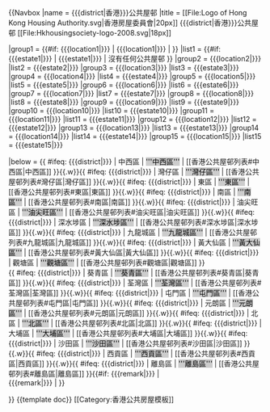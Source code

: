 {{Navbox
|name = {{{district|香港}}}公共屋邨
|title = [[File:Logo of Hong Kong Housing Authority.svg|香港房屋委員會|20px]] {{{district|香港}}}公共屋邨 [[File:Hkhousingsociety-logo-2008.svg|18px]]

|group1 = {{#if: {{{location1|}}} | {{{location1|}}} | }}
|list1 = {{#if: {{{estate1|}}} | {{{estate1|}}} | 沒有任何公共屋邨 }}
|group2 = {{{location2|}}}
|list2 = {{{estate2|}}}
|group3 = {{{location3|}}}
|list3 = {{{estate3|}}}
|group4 = {{{location4|}}}
|list4 = {{{estate4|}}}
|group5 = {{{location5|}}}
|list5 = {{{estate5|}}}
|group6 = {{{location6|}}}
|list6 = {{{estate6|}}}
|group7 = {{{location7|}}}
|list7 = {{{estate7|}}}
|group8 = {{{location8|}}}
|list8 = {{{estate8|}}}
|group9 = {{{location9|}}}
|list9 = {{{estate9|}}}
|group10 = {{{location10|}}}
|list10 = {{{estate10|}}}
|group11 = {{{location11|}}}
|list11 = {{{estate11|}}}
|group12 = {{{location12|}}}
|list12 = {{{estate12|}}}
|group13 = {{{location13|}}}
|list13 = {{{estate13|}}}
|group14 = {{{location14|}}}
|list14 = {{{estate14|}}}
|group15 = {{{location15|}}}
|list15 = {{{estate15|}}}

|below = 
{{ #ifeq: {{{district|}}} | 中西區
  | <span style="background: #CCC; color: black">'''中西區'''</span>
  | [[香港公共屋邨列表#中西區|中西區]]
}}{{.w}}{{ #ifeq: {{{district|}}} | 灣仔區
  | <span style="background: #CCC; color: black">'''灣仔區'''</span>
  | [[香港公共屋邨列表#灣仔區|灣仔區]]
}}{{.w}}{{ #ifeq: {{{district|}}} | 東區
  | <span style="background: #CCC; color: black">'''東區'''</span>
  | [[香港公共屋邨列表#東區|東區]]
}}{{.w}}{{ #ifeq: {{{district|}}} | 南區
  | <span style="background: #CCC; color: black">'''南區'''</span>
  | [[香港公共屋邨列表#南區|南區]]
}}{{.w}}{{ #ifeq: {{{district|}}} | 油尖旺區
  | <span style="background: #CCC; color: black">'''油尖旺區'''</span>
  | [[香港公共屋邨列表#油尖旺區|油尖旺區]]
}}{{.w}}{{ #ifeq: {{{district|}}} | 深水埗區
  | <span style="background: #CCC; color: black">'''深水埗區'''</span>
  | [[香港公共屋邨列表#深水埗區|深水埗區]]
}}{{.w}}{{ #ifeq: {{{district|}}} | 九龍城區
  | <span style="background: #CCC; color: black">'''九龍城區'''</span>
  | [[香港公共屋邨列表#九龍城區|九龍城區]]
}}{{.w}}{{ #ifeq: {{{district|}}} | 黃大仙區
  | <span style="background: #CCC; color: black">'''黃大仙區'''</span>
  | [[香港公共屋邨列表#黃大仙區|黃大仙區]]
}}{{.w}}{{ #ifeq: {{{district|}}} | 觀塘區
  | <span style="background: #CCC; color: black">'''觀塘區'''</span>
  | [[香港公共屋邨列表#觀塘區|觀塘區]]
}}<br/>{{ #ifeq: {{{district|}}} | 葵青區
  | <span style="background: #CCC; color: black">'''葵青區'''</span>
  | [[香港公共屋邨列表#葵青區|葵青區]]
}}{{.w}}{{ #ifeq: {{{district|}}} | 荃灣區
  | <span style="background: #CCC; color: black">'''荃灣區'''</span>
  | [[香港公共屋邨列表#荃灣區|荃灣區]]
}}{{.w}}{{ #ifeq: {{{district|}}} | 屯門區
  | <span style="background: #CCC; color: black">'''屯門區'''</span>
  | [[香港公共屋邨列表#屯門區|屯門區]] 
}}{{.w}}{{ #ifeq: {{{district|}}} | 元朗區
  | <span style="background: #CCC; color: black">'''元朗區'''</span>
  | [[香港公共屋邨列表#元朗區|元朗區]]
}}{{.w}}{{ #ifeq: {{{district|}}} | 北區
  | <span style="background: #CCC; color: black">'''北區'''</span>
  | [[香港公共屋邨列表#北區|北區]]
}}{{.w}}{{ #ifeq: {{{district|}}} | 大埔區
  | <span style="background: #CCC; color: black">'''大埔區'''</span>
  | [[香港公共屋邨列表#大埔區|大埔區]]
}}{{.w}}{{ #ifeq: {{{district|}}} | 沙田區
  | <span style="background: #CCC; color: black">'''沙田區'''</span>
  | [[香港公共屋邨列表#沙田區|沙田區]]
}}{{.w}}{{ #ifeq: {{{district|}}} | 西貢區
  | <span style="background: #CCC; color: black">'''西貢區'''</span>
  | [[香港公共屋邨列表#西貢區|西貢區]]
}}{{.w}}{{ #ifeq: {{{district|}}} | 離島區
  | <span style="background: #CCC; color: black">'''離島區'''</span>
  | [[香港公共屋邨列表#離島區|離島區]]
}}{{#if: {{{remark|}}}
  | <br/>{{{remark|}}}
  |
}}

}}<noinclude>
{{template doc}}
[[Category:香港公共房屋模板]]</noinclude>